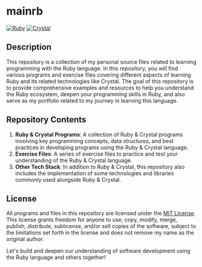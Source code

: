 # mainrb
[![Ruby](https://img.shields.io/badge/Ruby-%23CC0000?style=flat-square&logo=ruby&logoColor=white)](https://www.ruby-lang.org/) [![Crystal](https://img.shields.io/badge/Crystal-%23000000?style=flat-square&logo=crystal&logoColor=white)](https://crystal-lang.org/)
## Description

This repository is a collection of my personal source files related to learning programming with the Ruby language. In this repository, you will find various programs and exercise files covering different aspects of learning Ruby and its related technologies like Crystal. The goal of this repository is to provide comprehensive examples and resources to help you understand the Ruby ecosystem, deepen your programming skills in Ruby, and also serve as my portfolio related to my journey in learning this language.

## Repository Contents

1. **Ruby & Crystal Programs**: A collection of Ruby & Crystal programs involving key programming concepts, data structures, and best practices in developing programs using the Ruby & Crystal language.
2. **Exercise Files**: A series of exercise files to practice and test your understanding of the Ruby & Crystal language.
3. **Other Tech Stack**: In addition to Ruby & Crystal, this repository also includes the implementation of some technologies and libraries commonly used alongside Ruby & Crystal.

## License

All programs and files in this repository are licensed under the [MIT License](LICENSE). This license grants freedom for anyone to use, copy, modify, merge, publish, distribute, sublicense, and/or sell copies of the software, subject to the limitations set forth in the license and does not remove my name as the original author.

Let's build and deepen our understanding of software development using the Ruby language and others together!
